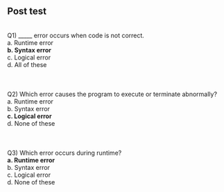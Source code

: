 ## Post test
<br>
Q1)    _____ error occurs when code is not correct. <br>
a. Runtime error<br>
<b>b. Syntax error</b><br>
c. Logical error<br>
d. All of these<br><br>
<br>
<br>
Q2) Which error causes the program to execute or terminate abnormally? <br>
a. Runtime error<br>
b. Syntax error<br>
<b>c. Logical error</b><br>
d. None of these<br><br>
<br>
<br>
Q3) Which error occurs during runtime? <br>
<b>a. Runtime error</b><br>
b. Syntax error<br>
c. Logical error<br>
d. None of these<br>
